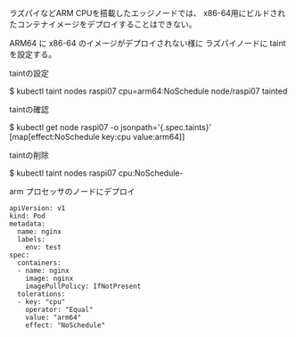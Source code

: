 ラズパイなどARM CPUを搭載したエッジノードでは、
x86-64用にビルドされたコンテナイメージをデプロイすることはできない。

ARM64 に x86-64 のイメージがデプロイされない様に
ラズパイノードに taint を設定する。


taintの設定

$ kubectl taint nodes raspi07 cpu=arm64:NoSchedule
node/raspi07 tainted



taintの確認

$ kubectl get node raspi07 -o jsonpath='{.spec.taints}'
[map[effect:NoSchedule key:cpu value:arm64]]



taintの削除

$ kubectl taint nodes raspi07 cpu:NoSchedule-


arm プロセッサのノードにデプロイ

~~~
apiVersion: v1
kind: Pod
metadata:
  name: nginx
  labels:
    env: test
spec:
  containers:
  - name: nginx
    image: nginx
    imagePullPolicy: IfNotPresent
  tolerations:
  - key: "cpu"
    operator: "Equal"
    value: "arm64"
    effect: "NoSchedule"
    